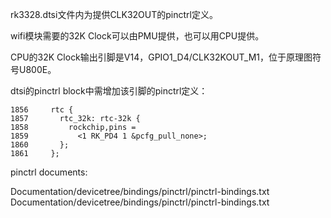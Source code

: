 
rk3328.dtsi文件内为提供CLK32OUT的pinctrl定义。

wifi模块需要的32K Clock可以由PMU提供，也可以用CPU提供。

CPU的32K Clock输出引脚是V14，GPIO1_D4/CLK32KOUT_M1，位于原理图符号U800E。

dtsi的pinctrl block中需增加该引脚的pinctrl定义：

```
1856     rtc {
1857       rtc_32k: rtc-32k {
1858         rockchip,pins =
1859           <1 RK_PD4 1 &pcfg_pull_none>;
1860       };
1861     };
```

pinctrl documents:

Documentation/devicetree/bindings/pinctrl/pinctrl-bindings.txt
Documentation/devicetree/bindings/pinctrl/pinctrl-bindings.txt
